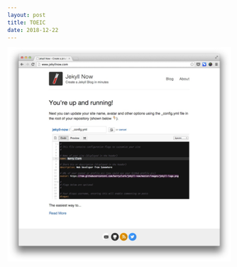 ```yaml
---
layout: post
title: TOEIC
date: 2018-12-22
---
```

![My helpful screenshot](/images/jekyll-now-theme-screenshot.jpg)
